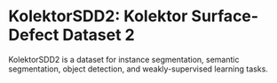 # KolektorSDD2: Kolektor Surface-Defect Dataset 2

KolektorSDD2 is a dataset for instance segmentation, semantic segmentation, object detection, and weakly-supervised learning tasks.